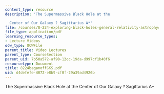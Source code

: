 ```yaml
---
content_type: resource
description: 'The Supermassive Black Hole at the

  Center of Our Galaxy ? Sagittarius A*'
file: /courses/8-224-exploring-black-holes-general-relativity-astrophysics-spring-2003/d4defefe4072e8b9cf0f29a39ad4926b_8224baganoffGKS.pdf
file_type: application/pdf
learning_resource_types:
- Lecture Videos
ocw_type: OCWFile
parent_title: Video Lectures
parent_type: CourseSection
parent_uid: 7b50a572-af98-12cc-19da-d997cf1b40f6
resourcetype: Document
title: 8224baganoffGKS.pdf
uid: d4defefe-4072-e8b9-cf0f-29a39ad4926b
---
```

The Supermassive Black Hole at the
Center of Our Galaxy ? Sagittarius A*

